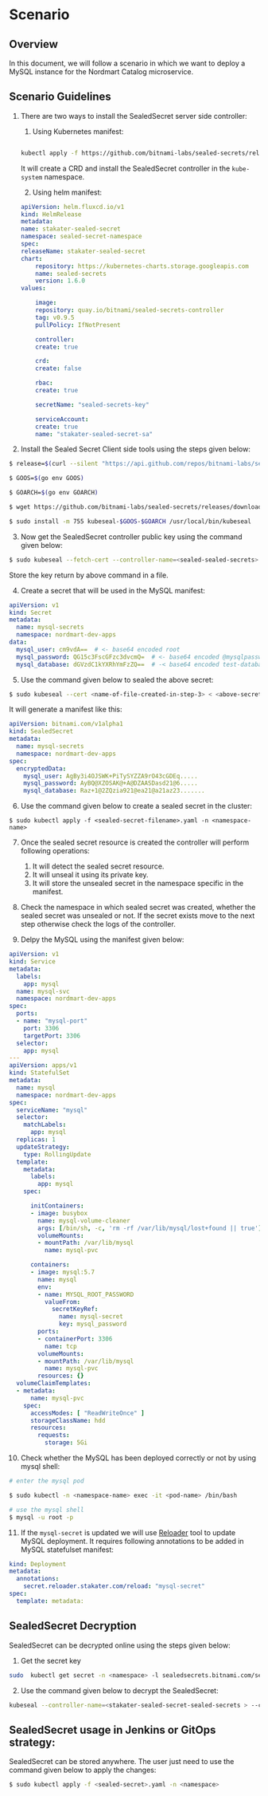 # Scenario

## Overview

In this document, we will follow a scenario in which we want to deploy a MySQL instance for the Nordmart Catalog microservice.


## Scenario Guidelines

1. There are two ways to install the SealedSecret server side controller:
    
    1. Using Kubernetes manifest:
    ```bash

    kubectl apply -f https://github.com/bitnami-labs/sealed-secrets/releases/download/v0.9.5/controller.yaml
    ```
    It will create a CRD and install the SealedSecret controller in the `kube-system` namespace.
 
    2. Using helm manifest:

    ```yaml
    apiVersion: helm.fluxcd.io/v1
    kind: HelmRelease
    metadata:
    name: stakater-sealed-secret
    namespace: sealed-secret-namespace
    spec:
    releaseName: stakater-sealed-secret
    chart:
        repository: https://kubernetes-charts.storage.googleapis.com
        name: sealed-secrets
        version: 1.6.0
    values:

        image:
        repository: quay.io/bitnami/sealed-secrets-controller
        tag: v0.9.5
        pullPolicy: IfNotPresent

        controller:
        create: true

        crd:
        create: false

        rbac:
        create: true

        secretName: "sealed-secrets-key"

        serviceAccount:
        create: true
        name: "stakater-sealed-secret-sa"
    ```

2. Install the Sealed Secret Client side tools using the steps given below:

```bash
$ release=$(curl --silent "https://api.github.com/repos/bitnami-labs/sealed-secrets/releases/latest" | sed -n 's/.*"tag_name": *"\([^"]*\)".*/\1/p')

$ GOOS=$(go env GOOS)

$ GOARCH=$(go env GOARCH)

$ wget https://github.com/bitnami-labs/sealed-secrets/releases/download/$release/kubeseal-$GOOS-$GOARCH

$ sudo install -m 755 kubeseal-$GOOS-$GOARCH /usr/local/bin/kubeseal
```

3. Now get the SealedSecret controller public key using the command given below:

```bash
$ sudo kubeseal --fetch-cert --controller-name=<sealed-sealed-secrets> --controller-namespace=<sealed-secret-namespace>
```

Store the key return by above command in a file.

4. Create a secret that will be used in the MySQL manifest:

```yaml
apiVersion: v1
kind: Secret
metadata:
  name: mysql-secrets
  namespace: nordmart-dev-apps
data:
  mysql_user: cm9vdA==  # <- base64 encoded root
  mysql_password: QG15c3FscGFzc3dvcmQ=  # <- base64 encoded @mysqlpassword
  mysql_database: dGVzdC1kYXRhYmFzZQ==  # -< base64 encoded test-database
```

5. Use the command given below to sealed the above secret:
```bash
$ sudo kubeseal --cert <name-of-file-created-in-step-3> < <above-secret-filename>.yaml -o yaml > <sealed-secret-filename>.yaml
```
It will generate a manifest like this:

```yaml
apiVersion: bitnami.com/v1alpha1
kind: SealedSecret
metadata:
  name: mysql-secrets
  namespace: nordmart-dev-apps
spec:
  encryptedData:
    mysql_user: AgBy3i4OJSWK+PiTySYZZA9rO43cGDEq.....
    mysql_password: AyBQ@XZOSAK@+A@DZAASDasd21@6.....
    mysql_database: Raz+1@2ZQzia921@ea21@a21az23.......
```

6. Use the command given below to create a sealed secret in the cluster:

```
$ sudo kubectl apply -f <sealed-secret-filename>.yaml -n <namespace-name>
```

7. Once the sealed secret resource is created the controller will perform following operations:

    1. It will detect the sealed secret resource.
    2. It will unseal it using its private key.
    3. It will store the unsealed secret in the namespace specific in the manifest.

8. Check the namespace in which sealed secret was created, whether the sealed secret was unsealed or not. If the secret exists move to the next step otherwise check the logs of the controller.

9. Delpy the MySQL using the manifest given below:

```yaml
apiVersion: v1
kind: Service
metadata:
  labels:
    app: mysql
  name: mysql-svc
  namespace: nordmart-dev-apps
spec:
  ports:
  - name: "mysql-port"
    port: 3306
    targetPort: 3306
  selector:
    app: mysql
---
apiVersion: apps/v1
kind: StatefulSet
metadata:
  name: mysql
  namespace: nordmart-dev-apps
spec:
  serviceName: "mysql"
  selector:
    matchLabels:
      app: mysql
  replicas: 1
  updateStrategy:
    type: RollingUpdate
  template:
    metadata:
      labels:
        app: mysql
    spec:

      initContainers:
      - image: busybox
        name: mysql-volume-cleaner
        args: [/bin/sh, -c, 'rm -rf /var/lib/mysql/lost+found || true']
        volumeMounts:
        - mountPath: /var/lib/mysql
          name: mysql-pvc

      containers:
      - image: mysql:5.7
        name: mysql
        env:
        - name: MYSQL_ROOT_PASSWORD
          valueFrom:
            secretKeyRef:
              name: mysql-secret
              key: mysql_password
        ports:
        - containerPort: 3306
          name: tcp
        volumeMounts:
        - mountPath: /var/lib/mysql
          name: mysql-pvc
        resources: {}
  volumeClaimTemplates:
  - metadata:
      name: mysql-pvc
    spec:
      accessModes: [ "ReadWriteOnce" ]
      storageClassName: hdd
      resources:
        requests:
          storage: 5Gi
```

10. Check whether the MySQL has been deployed correctly or not by using mysql shell:

```bash
# enter the mysql pod

$ sudo kubectl -n <namespace-name> exec -it <pod-name> /bin/bash

# use the mysql shell
$ mysql -u root -p
```

11. If the `mysql-secret` is updated we will use [Reloader](https://github.com/stakater/Reloader#secret) tool to update MySQL deployment. It requires following annotations to be added in MySQL statefulset manifest:

```yaml
kind: Deployment
metadata:
  annotations:
    secret.reloader.stakater.com/reload: "mysql-secret"
spec:
  template: metadata:
```

## SealedSecret Decryption
SealedSecret can be decrypted online using the steps given below:

1. Get the secret key

```bash
sudo  kubectl get secret -n <namespace> -l sealedsecrets.bitnami.com/sealed-secrets-key -o yaml > <master-key.yaml>
```

2. Use the command given below to decrypt the SealedSecret:

```bash
kubeseal --controller-name=<stakater-sealed-secret-sealed-secrets > --controller-namespace=<namespace> < <sealed>.yaml --recovery-unseal --recovery-private-key secret-key
```


## SealedSecret usage in Jenkins or GitOps strategy:

SealedSecret can be stored anywhere. The user just need to use the command given below to apply the changes:

```bash
$ sudo kubectl apply -f <sealed-secret>.yaml -n <namespace>
```
